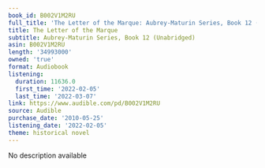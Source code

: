 ```yaml
---
book_id: B002V1M2RU
full_title: 'The Letter of the Marque: Aubrey-Maturin Series, Book 12 (Unabridged)'
title: The Letter of the Marque
subtitle: Aubrey-Maturin Series, Book 12 (Unabridged)
asin: B002V1M2RU
length: '34993000'
owned: 'true'
format: Audiobook
listening:
  duration: 11636.0
  first_time: '2022-02-05'
  last_time: '2022-03-07'
link: https://www.audible.com/pd/B002V1M2RU
source: Audible
purchase_date: '2010-05-25'
listening_date: '2022-02-05'
theme: historical novel
---
```

No description available

























